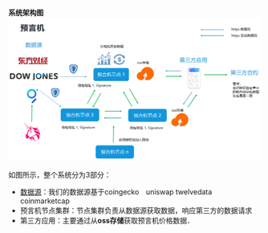 


**系统架构图**
<img src="./assets/1422759379.png" alt="总体架构图" width="600" />


如图所示，整个系统分为3部分：
- [数据源](dataSource.md)：我们的数据源基于coingecko　uniswap  twelvedata coinmarketcap
- 预言机节点集群：节点集群负责从数据源获取数据，响应第三方的数据请求
- 第三方应用：主要通过从**oss存储**获取预言机价格数据．